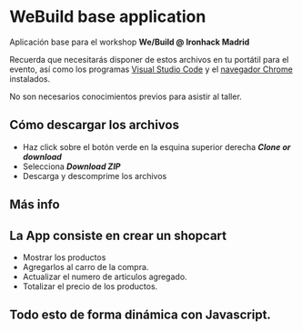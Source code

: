 # WeBuild base application

Aplicación base para el workshop **We/Build @ Ironhack Madrid**

Recuerda que necesitarás disponer de estos archivos en tu portátil para el evento, así como los programas [Visual Studio Code](https://code.visualstudio.com/Download) y el [navegador Chrome](https://www.google.com/chrome/) instalados.

No son necesarios conocimientos previos para asistir al taller. 

## Cómo descargar los archivos

- Haz click sobre el botón verde en la esquina superior derecha **_Clone or download_**
- Selecciona **_Download ZIP_**
- Descarga y descomprime los archivos

## Más info

## La App consiste en crear un shopcart 

- Mostrar los productos 
- Agregarlos al carro de la compra.
- Actualizar el numero de articulos agregado.
- Totalizar el precio de los productos.

## Todo esto de forma dinámica con Javascript.